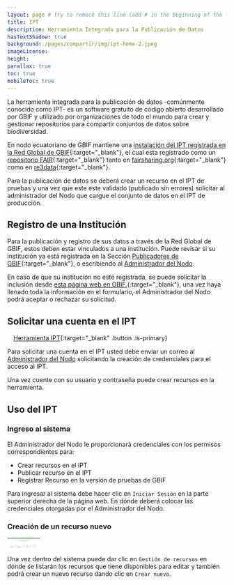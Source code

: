 ```yaml
---
layout: page # try to remoce this line (add # in the beginning of the line to make it a comment) - then the layout will change, but the content remain the same
title: IPT
description: Herramienta Integrada para la Publicación de Datos
hasTextShadow: true
background: /pages/compartir/img/ipt-home-2.jpeg
imageLicense:
height: 
parallax: true
toc: true
mobileToc: true
---
```


La herramienta integrada para la publicación de datos -comúnmente conocido como IPT- es un software gratuito de código abierto desarrollado por GBIF y utilizado por organizaciones de todo el mundo para crear y gestionar repositorios para compartir conjuntos de datos sobre biodiversidad.

En nodo ecuatoriano de GBIF mantiene una [instalación del IPT registrada en la Red Global de GBIF](https://www.gbif.org/installation/9df8109c-684d-416b-819b-7bc09adc500b){:target="_blank"}, el cual esta registrado como un [repositorio FAIR](https://www.go-fair.org/fair-principles/){:target="_blank"} tanto en [fairsharing.org](https://doi.org/10.25504/FAIRsharing.53342f){:target="_blank"} como en [re3data](http://doi.org/10.17616/R31NJNFS){:target="_blank"}.

Para la publicación de datos se deberá crear un recurso en el IPT de pruebas y una vez que este este validado (publicado sin errores) solicitar al administrador del Nodo que cargue el conjunto de datos en el IPT de producción.

## Registro de una Institución

Para la publicación y registro de sus datos a través de la Red Global de GBIF, estos deben estar vinculados a una institución. Puede revisar si su institución ya está registrada en la Sección [Publicadores de GBIF](https://www.gbif.org/publisher/search){:target="_blank"}, o escribiendo al [Administrador del Nodo](mailto:victor.chocho@ambiente.gob.ec).

En caso de que su institución no esté registrada, se puede solicitar la inclusión desde [esta página web en GBIF.](https://www.gbif.org/es/become-a-publisher){:target="_blank"}, una vez haya llenado toda la información en el formulario, el Administrador del Nodo podrá aceptar o rechazar su solicitud.

## Solicitar una cuenta en el IPT

 [Herramienta IPT](http://patrimonio.ambiente.gob.ec/iptmae_test/){:target="_blank" .button .is-primary}

Para solicitar una cuenta en el IPT usted debe enviar un correo al [Administrador del Nodo](mailto:victor.chocho@ambiente.gob.ec) solicitando la creación de credenciales para el acceso al IPT.

Una vez cuente con su usuario y contraseña puede crear recursos en la herramienta. 

## Uso del IPT

### Ingreso al sistema

El Administrador del Nodo le proporcionará credenciales con los permisos correspondientes para:

- Crear recursos en el IPT
- Publicar recurso en el IPT
- Registrar Recurso en la versión de pruebas de GBIF

Para ingresar al sistema debe hacer clic en `Iniciar Sesión` en la parte superior derecha de la página web. En dónde deberá colocar las credenciales otorgadas por el Administrador del Nodo.

### Creación de un recurso nuevo

<img src="/pages/compartir/img/ipt-recursos.jpeg" alt="drawing" width="75"/>

Una vez dentro del sistema puede dar clic en `Gestión de recursos` en dónde se listarán los recursos que tiene disponibles para editar y también podrá crear un nuevo recurso dando clic en `Crear nuevo`.

